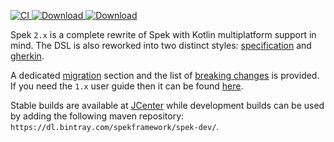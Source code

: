 [ ![CI](https://travis-ci.org/spekframework/spek.svg?branch=2.x) ](https://travis-ci.org/spekframework/spek)
[ ![Download](https://img.shields.io/badge/dynamic/json.svg?label=stable&url=https%3A%2F%2Fapi.bintray.com%2Fpackages%2Fspekframework%2Fspek%2Fspek2%2Fversions%2F_latest&query=name&colorB=blue) ](https://bintray.com/spekframework/spek/spek2/_latestVersion)
[ ![Download](https://img.shields.io/badge/dynamic/json.svg?label=dev&url=https%3A%2F%2Fapi.bintray.com%2Fpackages%2Fspekframework%2Fspek-dev%2Fspek2%2Fversions%2F_latest&query=name&colorB=blue) ](https://bintray.com/spekframework/spek-dev/spek2/_latestVersion)

Spek `2.x` is a complete rewrite of Spek with Kotlin multiplatform support in mind. The DSL is also reworked into
two distinct styles: [specification](specification.md) and [gherkin](gherkin.md).

A dedicated [migration](migration.md) section and the list of [breaking changes](breaking-changes.md) is provided.
If you need the `1.x` user guide then it can be found [here](https://spekframework.github.io/spek/docs/latest).

Stable builds are available at [JCenter](http://jcenter.bintray.com/) while development builds can be used by adding 
the following maven repository: `https://dl.bintray.com/spekframework/spek-dev/`.